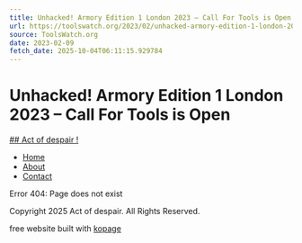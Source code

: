 ```yaml
---
title: Unhacked! Armory Edition 1 London 2023 – Call For Tools is Open
url: https://toolswatch.org/2023/02/unhacked-armory-edition-1-london-2023-call-for-tools-is-open/
source: ToolsWatch.org
date: 2023-02-09
fetch_date: 2025-10-04T06:11:15.929784
---
```


# Unhacked! Armory Edition 1 London 2023 – Call For Tools is Open

[## Act of despair !](index.php)

* [Home](https://toolswatch.org/2023/02/)
* [About](1_2_about.html)
* [Contact](1_4_contact.html)

Error 404: Page does not exist

Copyright 2025 Act of despair. All Rights Reserved.

free website
built with [kopage](http://www.kopage.com/free?&utm_medium=free&utm_campaign=free_footer&utm_source=toolswatch.org&lang=zh-CN)